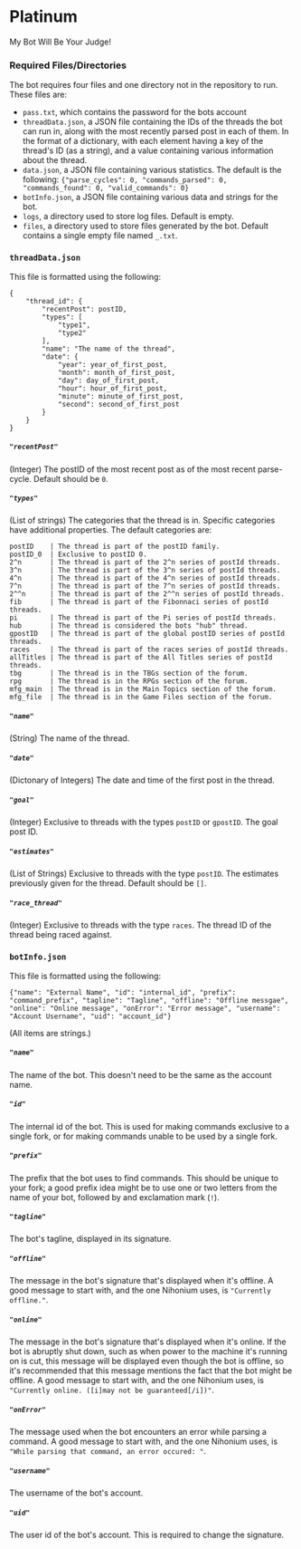 # Platinum
My Bot Will Be Your Judge!

### Required Files/Directories
The bot requires four files and one directory not in the repository to run. These files are:
- `pass.txt`, which contains the password for the bots account
- `threadData.json`, a JSON file containing the IDs of the threads the bot can run in, along with the most recently parsed post in each of them. In the format of a dictionary, with each element having a key of the thread's ID (as a string), and a value containing various information about the thread.
- `data.json`, a JSON file containing various statistics. The default is the following: `{"parse_cycles": 0, "commands_parsed": 0, "commands_found": 0, "valid_commands": 0}`
- `botInfo.json`, a JSON file containing various data and strings for the bot.
- `logs`, a directory used to store log files. Default is empty.
- `files`, a directory used to store files generated by the bot. Default contains a single empty file named `_.txt`.

### `threadData.json`
This file is formatted using the following:
```
{
    "thread_id": {
    	"recentPost": postID,
        "types": [
        	"type1",
            "type2"
        ],
        "name": "The name of the thread",
        "date": {
            "year": year_of_first_post,
            "month": month_of_first_post,
            "day": day_of_first_post,
            "hour": hour_of_first_post,
            "minute": minute_of_first_post,
            "second": second_of_first_post
        }
    }
}
```
##### `"recentPost"`
(Integer) The postID of the most recent post as of the most recent parse-cycle. Default should be `0`.
##### `"types"`
(List of strings) The categories that the thread is in. Specific categories have additional properties. The default categories are:
```
postID    | The thread is part of the postID family.
postID_0  | Exclusive to postID 0.
2^n       | The thread is part of the 2^n series of postId threads.
3^n       | The thread is part of the 3^n series of postId threads.
4^n       | The thread is part of the 4^n series of postId threads.
7^n       | The thread is part of the 7^n series of postId threads.
2^^n      | The thread is part of the 2^^n series of postId threads.
fib       | The thread is part of the Fibonnaci series of postId threads.
pi        | The thread is part of the Pi series of postId threads.
hub       | The thread is considered the bots "hub" thread.
gpostID   | The thread is part of the global postID series of postId threads.
races     | The thread is part of the races series of postId threads.
allTitles | The thread is part of the All Titles series of postId threads.
tbg       | The thread is in the TBGs section of the forum.
rpg       | The thread is in the RPGs section of the forum.
mfg_main  | The thread is in the Main Topics section of the forum.
mfg_file  | The thread is in the Game Files section of the forum.
```
##### `"name"`
(String) The name of the thread.
##### `"date"`
(Dictonary of Integers) The date and time of the first post in the thread.
##### `"goal"`
(Integer) Exclusive to threads with the types `postID` or `gpostID`. The goal post ID.
##### `"estimates"`
(List of Strings) Exclusive to threads with the type `postID`. The estimates previously given for the thread. Default should be `[]`.
##### `"race_thread"`
(Integer) Exclusive to threads with the type `races`. The thread ID of the thread being raced against.

### `botInfo.json`
This file is formatted using the following:
```
{"name": "External Name", "id": "internal_id", "prefix": "command_prefix", "tagline": "Tagline", "offline": "Offline messgae", "online": "Online message", "onError": "Error message", "username": "Account Username", "uid": "account_id"}
```
(All items are strings.)
##### `"name"`
The name of the bot. This doesn't need to be the same as the account name.
##### `"id"`
The internal id of the bot. This is used for making commands exclusive to a single fork, or for making commands unable to be used by a single fork.
##### `"prefix"`
The prefix that the bot uses to find commands. This should be unique to your fork; a good prefix idea might be to use one or two letters from the name of your bot, followed by and exclamation mark (`!`).
##### `"tagline"`
The bot's tagline, displayed in its signature.
##### `"offline"`
The message in the bot's signature that's displayed when it's offline. A good message to start with, and the one Nihonium uses, is `"Currently offline."`.
##### `"online"`
The message in the bot's signature that's displayed when it's online. If the bot is abruptly shut down, such as when power to the machine it's running on is cut, this message will be displayed even though the bot is offline, so it's recommended that this message mentions the fact that the bot might be offline. A good message to start with, and the one Nihonium uses, is `"Currently online. ([i]may not be guaranteed[/i])"`.
##### `"onError"`
The message used when the bot encounters an error while parsing a command. A good message to start with, and the one Nihonium uses, is `"While parsing that command, an error occured: "`.
##### `"username"`
The username of the bot's account.
##### `"uid"`
The user id of the bot's account. This is required to change the signature.
